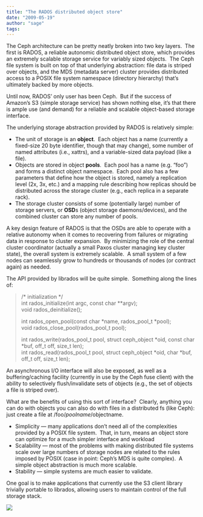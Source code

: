 ```yaml
---
title: "The RADOS distributed object store"
date: "2009-05-19"
author: "sage"
tags: 
---
```


The Ceph architecture can be pretty neatly broken into two key layers.  The first is RADOS, a reliable autonomic distributed object store, which provides an extremely scalable storage service for variably sized objects.  The Ceph file system is built on top of that underlying abstraction: file data is striped over objects, and the MDS (metadata server) cluster provides distributed access to a POSIX file system namespace (directory hierarchy) that’s ultimately backed by more objects.

Until now, RADOS’ only user has been Ceph.  But if the success of Amazon’s S3 (simple storage service) has shown nothing else, it’s that there is ample use (and demand) for a reliable and scalable object-based storage interface.

The underlying storage abstraction provided by RADOS is relatively simple:

- The unit of storage is an **object**.  Each object has a name (currently a fixed-size 20 byte identifier, though that may change), some number of named attributes (i.e., xattrs), and a variable-sized data payload (like a file).
- Objects are stored in object **pools**.  Each pool has a name (e.g. “foo”) and forms a distinct object namespace.  Each pool also has a few parameters that define how the object is stored, namely a replication level (2x, 3x, etc.) and a mapping rule describing how replicas should be distributed across the storage cluster (e.g., each replica in a separate rack).
- The storage cluster consists of some (potentially large) number of storage servers, or **OSD**s (object storage daemons/devices), and the combined cluster can store any number of pools.

A key design feature of RADOS is that the OSDs are able to operate with a relative autonomy when it comes to recovering from failures or migrating data in response to cluster expansion.  By minimizing the role of the central cluster coordinator (actually a small Paxos cluster managing key cluster state), the overall system is extremely scalable.  A small system of a few nodes can seamlessly grow to hundreds or thousands of nodes (or contract again) as needed.

The API provided by librados will be quite simple.  Something along the lines of:

> /\* initialization \*/  
> int rados\_initialize(int argc, const char \*\*argv);  
> void rados\_deinitialize();
> 
> int rados\_open\_pool(const char \*name, rados\_pool\_t \*pool);  
> void rados\_close\_pool(rados\_pool\_t pool);
> 
> int rados\_write(rados\_pool\_t pool, struct ceph\_object \*oid, const char \*buf, off\_t off, size\_t len);  
> int rados\_read(rados\_pool\_t pool, struct ceph\_object \*oid, char \*buf, off\_t off, size\_t len);

An asynchronous I/O interface will also be exposed, as well as a buffering/caching facility (currently in use by the Ceph fuse client) with the ability to selectively flush/invalidate sets of objects (e.g., the set of objects a file is striped over).

What are the benefits of using this sort of interface?  Clearly, anything you can do with objects you can also do with files in a distributed fs (like Ceph): just create a file at /foo/$poolname/$objectname.

- Simplicity — many applications don’t need all of the complexities provided by a POSIX file system.  That, in turn, means an object store can optimize for a much simpler interface and workload
- Scalability — most of the problems with making distributed file systems scale over large numbers of storage nodes are related to the rules imposed by POSIX (case in point: Ceph’s MDS is quite complex).  A simple object abstraction is much more scalable.
- Stability — simple systems are much easier to validate.

One goal is to make applications that currently use the S3 client library trivially portable to librados, allowing users to maintain control of the full storage stack.

![](http://track.hubspot.com/__ptq.gif?a=268973&k=14&bu=http://ceph.com&r=http://ceph.com/dev-notes/the-rados-distributed-object-store/&bvt=rss&p=wordpress)
